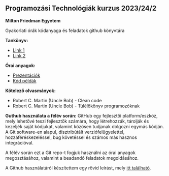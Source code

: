 

## Programozási Technológiák kurzus 2023/24/2

**Milton Friedman Egyetem**

Gyakorlati órák kódanyaga és feladatok github könyvtára

**Tankönyv:**

 - [Link 1](https://www.researchgate.net/publication/350740309_Programozasi_technologiak_A_program_kodja_allandoan_valtozik)
 - [Link 2](http://aries.ektf.hu/~gkusper/ProgTechKonyv.v.1.3.2.pdf)

**Órai anyagok:**
 - [Prezentációk](https://github.com/Herkerr/Milton_ProgTech/tree/main/PPT) 
 - [Kód példák](https://github.com/Herkerr/Milton_ProgTech/tree/main/Example_collection)

**Kötelező olvasmányok:**
- Robert C. Martin (Uncle Bob) - Clean code
- Robert C. Martin (Uncle Bob) - Túlélőkönyv programozóknak

**Guthub használata a félév során:**
GitHub egy fejlesztői platform/eszköz, mely lehetővé teszi fejlesztők számára, hogy létrehozzák, tárolják és kezeljék saját kódjukat, valamint közösen tudjanak dolgozni egymás kódján.
A Git software-en alapul, disztribútált verziófelügyelettel, hozzáféréskezeléssel, bug követéssel és számos más hasznos integrációval.

A félév során ezt a Git repo-t fogjuk használni az órai anyagok megosztásához, valamint a beadandó feladatok megoldásához.

A Github használatáról készítettem egy rövid leírást, mely [itt található](https://github.com/Herkerr/Milton_ProgTech/blob/main/etc/git_tutorial/README.md).
